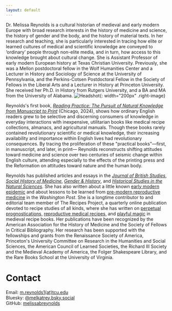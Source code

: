 ```yaml
---
layout: default
---
```


Dr. Melissa Reynolds is a cultural historian of medieval and early modern Europe with broad research interests in the
history of medicine and science, the history of gender and the body, and the history of
material texts. In her research and teaching, she is particularly interested in
tracing how elite or learned cultures of medical and scientific knowledge are conveyed
to ‘ordinary’ people through non-elite media, and in turn, how access to this knowledge
brought about cultural change. She is Assistant Professor of early modern European history
at Texas Christian University. Previously, she was a Mellon postdoctoral fellow in the Wolf Humanities
Center and a Lecturer in History and Sociology of Science at the University of Pennsylvania, 
and the Perkins-Cotsen Postdoctoral Fellow in the Society of Fellows in
the Liberal Arts and a Lecturer in History at Princeton University. She received her Ph.D.
in History from Rutgers University, and a BA and MA from the University of Alabama. ![Headshot](/images/headshot.jpg){: width="200px" .right-image}

Reynolds's first book, [_Reading Practice: The Pursuit of Natural Knowledge from Manuscript to Print_](https://press.uchicago.edu/ucp/books/book/chicago/R/bo222256991.html) (Chicago, 2024), 
shows how ordinary English readers grew to be selective
and discerning consumers of knowledge in everyday interactions with inexpensive, utilitarian books like
medical recipe collections, almanacs, and agricultural manuals. Though these books rarely contained
revolutionary scientific or medical knowledge, their increasing availability and importance within
English lives had revolutionary consequences. By tracing the proliferation of these "practical books"—first, in manuscript, and later, in print—
Reynolds reconstructs shifting attitudes toward medicine and science over two centuries of seismic change 
within English culture, attending especially to the effects of the printing press and the Reformation on attitudes 
toward nature and the human body. 


Reynolds has published articles and essays in the [_Journal of British Studies_](https://www.cambridge.org/core/journals/journal-of-british-studies/article/here-is-a-good-boke-to-lerne-practical-books-the-coming-of-the-press-and-the-search-for-knowledge-ca-14001560/8217EBC4F6CE53F1084709587B7C2E12/share/a024150fe1501e59df5b45628147fdd3df550196), 
[_Social History of Medicine_](https://academic.oup.com/shm/advance-article/doi/10.1093/shm/hkaa099/6414565?guestAccessKey=db1ad51c-c6a4-4a92-8fbd-1cbc811da01d), [_Gender & History_](http://doi.org/10.1111/1468-0424.12803), and [_Historical Studies in the Natural Sciences_](/HSNS5204_03_Reynolds.pdf). 
She has also written
about a little known [early modern epidemic](https://www.washingtonpost.com/outlook/2020/03/18/communication-failures-pandemic-can-be-catastrophic/)
and about lessons to be learned from [pre-modern reproductive medicine](https://www.washingtonpost.com/outlook/2019/05/09/key-lowering-americas-high-rates-maternal-mortality/) in the _Washington Post_. 
She is a longtime contributor to and editorial team member of The Recipes Project,
a quarterly online publication devoted to recipe studies of all kinds, where she has written on [perpetual prognostications,](https://recipes.hypotheses.org/17522)
[reproductive medical recipes,](https://recipes.hypotheses.org/15134) and [playful magic](https://recipes.hypotheses.org/14220) 
in medieval recipe books. Her publications have been recognized by the American Association for the History of Medicine 
and the Society of Fellows in Critical Bibliography.
Her research has been supported with the fellowships and grants from the Renaissance
Society of America, Princeton's University Committee on Research in the Humanities and Social Sciences, 
the American Council of Learned Societies, the Richard III Society and the Medieval
Academy of America, the Folger Shakespeare Library, and the Rare Books School at the
University of Virginia.



# Contact

Email: [m.reynolds1(at)tcu.edu](mailto:m.reynolds1@tcu.edu)  
Bluesky: [@melkatrey.bsky.social](https://bsky.app/profile/melkatrey.bsky.social)  
GitHub: [melissabreynolds](https://www.github.com/melissabreynolds)
